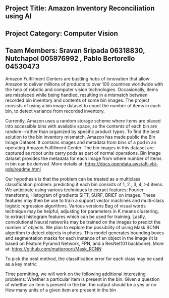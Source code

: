 ## Project Title: Amazon Inventory Reconciliation using AI
## Project Category: Computer Vision
## Team Members: Sravan Sripada 06318830, Nutchapol 005976992 , Pablo Bertorello 04530473

Amazon Fulfillment Centers are bustling hubs of innovation that allow Amazon to deliver millions of products to over 100 countries worldwide with the help of robotic and computer vision technologies. Occasionally, items are misplaced while being handled, resulting in a mismatch between recorded bin inventory and contents of some bin images. The project consists of using a bin image dataset to count the number of items in each bin, to detect variance from recorded inventory. 

Currently, Amazon uses a random storage scheme where items are placed into accessible bins with available space, so the contents of each bin are random--rather than organized by specific product types. To find the best solution to the bin inventory mismatch, Amazon has made public the Bin Image Dataset.  It contains images and metadata from bins of a pod in an operating Amazon Fulfillment Center. The bin images in this dataset are captured as robot units carry pods as part of normal operations. Bin Image dataset provides the metadata for each image from where number of items in bin can be derived.  More details at:
https://docs.opendata.aws/aft-vbi-pds/readme.html

Our hypothesis is that the problem can be treated as a multiclass classification problem: predicting if each bin consists of 1, 2 , 3, 4, >4 items.  We anticipate using various techniques to extract features: Fourier transforms, Histogram of gradients SIFT, SURF, BRIEF on images.  These features may then be use to train a support vector machines and multi-class logistic regression algorithms. Various versions Bag of visual words technique may be helpful, adjusting for parameters in K means clustering, to extract histogram features which can be used for training.  Lastly, convolutional Neural networks may be trained on the images to predict the number of objects. We plan to explore the possibility of using Mask RCNN algorithm to detect objects in photos. This model generates bounding boxes and segmentation masks for each instance of an object in the image (it is based on Feature Pyramid Network, FPN, and a ResNet101 backbone).  More at: https://github.com/matterport/Mask_RCNN

To pick the best method, the classification error for each class may be used as a key metric

Time permitting, we will work on the following additional interesting problems:
Whether a particular item is present in the bin. Given a question of whether an item is present in the bin, the output should be a yes or no
How many units of a given item are present in the bin

